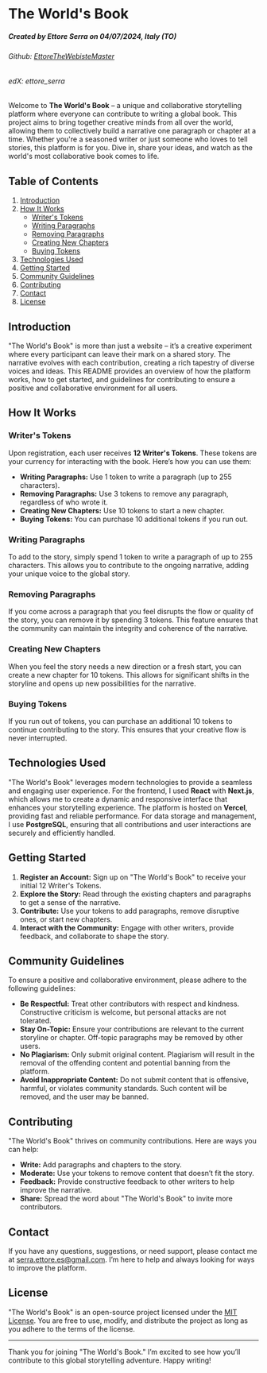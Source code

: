 # The World's Book
##### Created by Ettore Serra on 04/07/2024, Italy (TO)
###### Github: [EttoreTheWebisteMaster](https://github.com/EttoreTheWebisteMaster)
###### edX: ettore_serra

Welcome to **The World's Book** – a unique and collaborative storytelling platform where everyone can contribute to writing a global book. This project aims to bring together creative minds from all over the world, allowing them to collectively build a narrative one paragraph or chapter at a time. Whether you're a seasoned writer or just someone who loves to tell stories, this platform is for you. Dive in, share your ideas, and watch as the world's most collaborative book comes to life.

## Table of Contents

1. [Introduction](#introduction)
2. [How It Works](#how-it-works)
    - [Writer's Tokens](#writers-tokens)
    - [Writing Paragraphs](#writing-paragraphs)
    - [Removing Paragraphs](#removing-paragraphs)
    - [Creating New Chapters](#creating-new-chapters)
    - [Buying Tokens](#buying-tokens)
3. [Technologies Used](#technologies-used)
4. [Getting Started](#getting-started)
5. [Community Guidelines](#community-guidelines)
6. [Contributing](#contributing)
7. [Contact](#contact)
8. [License](#license)

## Introduction

"The World's Book" is more than just a website – it’s a creative experiment where every participant can leave their mark on a shared story. The narrative evolves with each contribution, creating a rich tapestry of diverse voices and ideas. This README provides an overview of how the platform works, how to get started, and guidelines for contributing to ensure a positive and collaborative environment for all users.

## How It Works

### Writer's Tokens

Upon registration, each user receives **12 Writer's Tokens**. These tokens are your currency for interacting with the book. Here’s how you can use them:

- **Writing Paragraphs:** Use 1 token to write a paragraph (up to 255 characters).
- **Removing Paragraphs:** Use 3 tokens to remove any paragraph, regardless of who wrote it.
- **Creating New Chapters:** Use 10 tokens to start a new chapter.
- **Buying Tokens:** You can purchase 10 additional tokens if you run out.

### Writing Paragraphs

To add to the story, simply spend 1 token to write a paragraph of up to 255 characters. This allows you to contribute to the ongoing narrative, adding your unique voice to the global story.

### Removing Paragraphs

If you come across a paragraph that you feel disrupts the flow or quality of the story, you can remove it by spending 3 tokens. This feature ensures that the community can maintain the integrity and coherence of the narrative.

### Creating New Chapters

When you feel the story needs a new direction or a fresh start, you can create a new chapter for 10 tokens. This allows for significant shifts in the storyline and opens up new possibilities for the narrative.

### Buying Tokens

If you run out of tokens, you can purchase an additional 10 tokens to continue contributing to the story. This ensures that your creative flow is never interrupted.

## Technologies Used

"The World's Book" leverages modern technologies to provide a seamless and engaging user experience. For the frontend, I used **React** with **Next.js**, which allows me to create a dynamic and responsive interface that enhances your storytelling experience. The platform is hosted on **Vercel**, providing fast and reliable performance. For data storage and management, I use **PostgreSQL**, ensuring that all contributions and user interactions are securely and efficiently handled.

## Getting Started

1. **Register an Account:** Sign up on "The World's Book" to receive your initial 12 Writer's Tokens.
2. **Explore the Story:** Read through the existing chapters and paragraphs to get a sense of the narrative.
3. **Contribute:** Use your tokens to add paragraphs, remove disruptive ones, or start new chapters.
4. **Interact with the Community:** Engage with other writers, provide feedback, and collaborate to shape the story.

## Community Guidelines

To ensure a positive and collaborative environment, please adhere to the following guidelines:

- **Be Respectful:** Treat other contributors with respect and kindness. Constructive criticism is welcome, but personal attacks are not tolerated.
- **Stay On-Topic:** Ensure your contributions are relevant to the current storyline or chapter. Off-topic paragraphs may be removed by other users.
- **No Plagiarism:** Only submit original content. Plagiarism will result in the removal of the offending content and potential banning from the platform.
- **Avoid Inappropriate Content:** Do not submit content that is offensive, harmful, or violates community standards. Such content will be removed, and the user may be banned.

## Contributing

"The World's Book" thrives on community contributions. Here are ways you can help:

- **Write:** Add paragraphs and chapters to the story.
- **Moderate:** Use your tokens to remove content that doesn’t fit the story.
- **Feedback:** Provide constructive feedback to other writers to help improve the narrative.
- **Share:** Spread the word about "The World's Book" to invite more contributors.

## Contact

If you have any questions, suggestions, or need support, please contact me at [serra.ettore.es@gmail.com](mailto:serra.ettore.es@gmail.com). I’m here to help and always looking for ways to improve the platform.

## License

"The World's Book" is an open-source project licensed under the [MIT License](LICENSE). You are free to use, modify, and distribute the project as long as you adhere to the terms of the license.

---

Thank you for joining "The World's Book." I’m excited to see how you’ll contribute to this global storytelling adventure. Happy writing!
